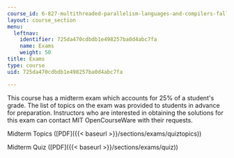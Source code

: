 ```yaml
---
course_id: 6-827-multithreaded-parallelism-languages-and-compilers-fall-2002
layout: course_section
menu:
  leftnav:
    identifier: 725da470cdbdb1e498257ba0d4abc7fa
    name: Exams
    weight: 50
title: Exams
type: course
uid: 725da470cdbdb1e498257ba0d4abc7fa

---
```


This course has a midterm exam which accounts for 25% of a student's grade. The list of topics on the exam was provided to students in advance for preparation. Instructors who are interested in obtaining the solutions for this exam can contact MIT OpenCourseWare with their requests.

Midterm Topics ([PDF]({{< baseurl >}}/sections/exams/quiztopics))

Midterm Quiz ([PDF]({{< baseurl >}}/sections/exams/quiz))